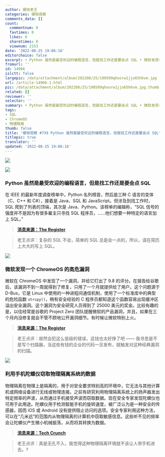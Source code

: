 ```yaml
---
author: 硬核老王
categories: 硬核观察
comments_data: []
count:
  commentnum: 0
  favtimes: 0
  likes: 0
  sharetimes: 0
  viewnum: 2153
date: '2022-08-25 19:06:16'
editorchoice: false
excerpt: • Python 虽然是最受欢迎的编程语言，但是找工作还是要会点 SQL • 微软发现一个 ChromeOS 的高危漏洞 • 利用手机陀螺仪窃取物理隔离系统的数据
fromurl: ''
id: 14966
islctt: false
largepic: /data/attachment/album/202208/25/190509qhoorw1jjo65h6vm.jpg
url: /article-14966-1.html
pic: /data/attachment/album/202208/25/190509qhoorw1jjo65h6vm.jpg.thumb.jpg
related: []
reviewer: ''
selector: ''
summary: • Python 虽然是最受欢迎的编程语言，但是找工作还是要会点 SQL • 微软发现一个 ChromeOS 的高危漏洞 • 利用手机陀螺仪窃取物理隔离系统的数据
tags:
- SQL
- ChromeOS
- 物理隔离
thumb: false
title: '硬核观察 #739 Python 虽然是最受欢迎的编程语言，但是找工作还是要会点 SQL'
titlepic: true
translator: ''
updated: '2022-08-25 19:06:16'
---
```


![](/data/attachment/album/202208/25/190509qhoorw1jjo65h6vm.jpg)


![](/data/attachment/album/202208/25/190518l4t4884544hgr6k4.jpg)


### Python 虽然是最受欢迎的编程语言，但是找工作还是要会点 SQL


在 IEEE 的最新年度调查榜单中，Python 名列榜首，然后是三种 C 语言的变体（C、C++ 和 C#），接着是 Java、SQL 和 JavaScript。但涉及到找工作时，SQL 爬到了列表的顶端，其次是 Java、Python。该榜单的编辑称，“SQL 信号的强度并不是因为有很多雇主只寻找 SQL 程序员，……他们想要一种特定的语言加上 SQL。”



> 
> **[消息来源：The Register](https://www.theregister.com/2022/08/24/ieee_python_language/)**
> 
> 
> 



> 
> 老王点评：复杂的 SQL 不会，简单的 SQL 总是会一点的，所以，请在简历上大大的写上 SQL。
> 
> 
> 


![](/data/attachment/album/202208/25/190531dh8a4h122r8w9v3b.jpg)


### 微软发现一个 ChromeOS 的高危漏洞


微软在 ChromeOS 中发现了一个漏洞，并给它打出了 9.8 的评分。在报告给谷歌后，该漏洞不到一周就得到了修复，只用了一个月就提供给了用户。这个问题源于 D-Bus，它是 Linux 中使用的一种进程间通信机制，使用了一个标准库中的典型的危险函数 `strcpy()`，稍有安全经验的 C 程序员都知道这个函数容易出现缓冲区溢出安全漏洞。这个漏洞为安全研究人员得到了 25000 美元的奖金。比较有趣的是，以往经常是谷歌的 Project Zero 团队提醒微软的产品漏洞，并且，如果在三个月内没修复就会不管不顾地公开漏洞细节。有时候让微软特别上火。



> 
> **[消息来源：The Register](https://www.theregister.com/2022/08/23/microsoft_chromeos_bug/)**
> 
> 
> 



> 
> 老王点评：居然会犯这么低级的错误，这钱也太好挣了吧 —— 我寻思是不是写个扫描器，当这些有钱的企业的代码一旦发布，就触发对这种经典漏洞的扫描。
> 
> 
> 


![](/data/attachment/album/202208/25/190546sx93sabzrmkrncs8.jpg)


### 利用手机陀螺仪窃取物理隔离系统的数据


物理隔离在物理上是隔离的，用于对安全要求特别高的环境中，它无法与其他计算机或网络设备进行无线或物理连接。之前有研究利用物理隔离系统上的扬声器发出特定频率的声波，从而通过手机接受声波而窃取数据。现在安全专家发现陀螺仪也可用于此用途。陀螺仪用于检测智能手机的旋转速度，被广泛认为是一种安全的传感器，因而 iOS 或 Android 没有提供阻止访问的选项。安全专家利用这种方法，可以在“几米远”的范围内从物理隔离的计算机中窃取敏感信息。这些听不见的频率会让陀螺仪产生微小机械振荡，从而将其转换为数据。



> 
> **[消息来源：Tech Crunch](https://techcrunch.com/2022/08/24/gairoscope-air-gap-attack/)**
> 
> 
> 



> 
> 老王点评：真是无孔不入，我觉得这种物理隔离环境就不该让人带手机进去。?
> 
> 
>